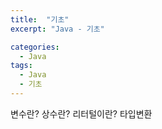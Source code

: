 ```yaml
---
title:  "기초"
excerpt: "Java - 기초"

categories:
  - Java
tags:
  - Java
  - 기초
---
```


변수란?
상수란?
리터털이란?
타입변환
